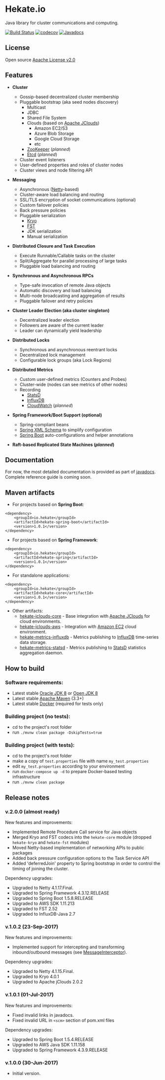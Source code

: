 # Hekate.io

Java library for cluster communications and computing.

[![Build Status](https://travis-ci.org/hekate-io/hekate.svg?branch=master)](https://travis-ci.org/hekate-io/hekate)
[![codecov](https://codecov.io/gh/hekate-io/hekate/branch/master/graph/badge.svg)](https://codecov.io/gh/hekate-io/hekate)
[![Javadocs](http://javadoc.io/badge/io.hekate/hekate-all.svg)](http://javadoc.io/doc/io.hekate/hekate-all)

## License
Open source [Apache License v2.0](http://www.apache.org/licenses/)  

## Features

- **Cluster**
    - Gossip-based decentralized cluster membership
    - Pluggable bootstrap (aka seed nodes discovery)
        - Multicast
        - JDBC
        - Shared File System
        - Clouds (based on [Apache JClouds](http://jclouds.apache.org))
            - Amazon EC2/S3
            - Azure Blob Storage
            - Google Cloud Storage
            - etc
        - [ZooKeeper](https://zookeeper.apache.org) (_planned_) 
        - [Etcd](https://github.com/coreos/etcd) (_planned_)
    - Cluster event listeners    
    - User-defined properties and roles of cluster nodes
    - Cluster views and node filtering API
    
- **Messaging**
    - Asynchronous ([Netty](http://netty.io)-based)
    - Cluster-aware load balancing and routing
    - SSL/TLS encryption of socket communications (optional)
    - Custom failover policies
    - Back pressure policies
    - Pluggable serialization
        - [Kryo](https://github.com/EsotericSoftware/kryo)
        - [FST](https://github.com/RuedigerMoeller/fast-serialization)
        - JDK serialization
        - Manual serialization
        
- **Distributed Closure and Task Execution**
    - Execute Runnable/Callable tasks on the cluster
    - Split/Aggregate for parallel processing of large tasks
    - Pluggable load balancing and routing
    
- **Synchronous and Asynchronous RPCs**
    - Type-safe invocation of remote Java objects
    - Automatic discovery and load balancing
    - Multi-node broadcasting and aggregation of results
    - Pluggable failover and retry policies
    
- **Cluster Leader Election (aka cluster singleton)**
    - Decentralized leader election
    - Followers are aware of the current leader
    - Leader can dynamically yield leadership

- **Distributed Locks**
    - Synchronous and asynchronous reentrant locks
    - Decentralized lock management
    - Configurable lock groups (aka Lock Regions)

- **Distributed Metrics**
    - Custom user-defined metrics (Counters and Probes)
    - Cluster-wide (nodes can see metrics of other nodes)
    - Recording
        - [StatsD](https://github.com/etsy/statsd)
        - [InfluxDB](https://www.influxdata.com/time-series-platform/influxdb/)
        - [CloudWatch](https://aws.amazon.com/cloudwatch/) (_planned_)
                
- **Spring Framework/Boot Support (optional)**
    - Spring-compliant beans
    - [Spring XML Schema](http://docs.spring.io/spring/docs/current/spring-framework-reference/html/xsd-configuration.html) 
      to simplify configuration
    - [Spring Boot](https://projects.spring.io/spring-boot) auto-configurations and helper annotations

- **Raft-based Replicated State Machines (_planned_)**


## Documentation

For now, the most detailed documentation is provided as part of [javadocs](http://javadoc.io/doc/io.hekate/hekate-all/). 
Complete reference guide is coming soon.

## Maven artifacts

 * For projects based on **Spring Boot**:
```
<dependency>
    <groupId>io.hekate</groupId>
    <artifactId>hekate-spring-boot</artifactId>
    <version>1.0.1</version>
</dependency>
```

 * For projects based on **Spring Framework**:
```
<dependency>
    <groupId>io.hekate</groupId>
    <artifactId>hekate-spring</artifactId>
    <version>1.0.1</version>
</dependency>
```

 * For standalone applications:
```
<dependency>
    <groupId>io.hekate</groupId>
    <artifactId>hekate-core</artifactId>
    <version>1.0.1</version>
</dependency>
```

 * Other artifacts:
    - [hekate-jclouds-core](hekate-jclouds-core/README.md) - Base integration with [Apache JClouds](http://jclouds.apache.org) for cloud 
      environments.
    - [hekate-jclouds-aws](hekate-jclouds-aws/README.md) - Integration with [Amazon EC2](https://aws.amazon.com) cloud environment.
    - [hekate-metrics-influxdb](hekate-metrics-influxdb/README.md) - Metrics publishing to [InfluxDB](https://www.influxdata.com) 
      time-series data storage.
    - [hekate-metrics-statsd](hekate-metrics-statsd/README.md) - Metrics publishing to [StatsD](https://github.com/etsy/statsd) statistics 
      aggregation daemon. 

## How to build

### Software requirements:

 - Latest stable [Oracle JDK 8](http://www.oracle.com/technetwork/java/) or [Open JDK 8](http://openjdk.java.net/)
 - Latest stable [Apache Maven](http://maven.apache.org/) (3.3+)
 - Latest stable [Docker](https://www.docker.com) (required for tests only)


### Building project (no tests):

 - cd to the project's root folder
 - run `./mvnw clean package -DskipTests=true`
 
### Building project (with tests):
 
  - cd to the project's root folder
  - make a copy of `test.properties` file with name `my_test.properties`
  - edit `my_test.properties` according to your environment
  - run `docker-compose up -d` to prepare Docker-based testing infrastructure
  - run `./mvnw clean package`
  
## Release notes

### v.2.0.0 (almost ready)

 New features and improvements:
 
 - Implemented Remote Procedure Call service for Java objects
 - Merged Kryo and FST codecs into the `hekate-core` module (dropped `hekate-kryo` and `hekate-fst` modules)
 - Moved Netty-based implementation of networking APIs to public packages
 - Added back pressure configuration options to the Task Service API
 - Added 'deferredJoin' property to Spring bootstrap in order to control the timing of joining the cluster.
 
 Dependency upgrades:
 
 - Upgraded to Netty 4.1.17.Final.
 - Upgraded to Spring Framework 4.3.12.RELEASE 
 - Upgraded to Spring Boot 1.5.8.RELEASE 
 - Upgraded to AWS SDK 1.11.213
 - Upgraded to FST 2.52 
 - Upgraded to InfluxDB-Java 2.7 

### v.1.0.2 (23-Sep-2017)

 New features and improvements:
 
 - Implemented support for intercepting and transforming inbound/outbound messages 
   (see [MessageInterceptor](https://static.javadoc.io/io.hekate/hekate-all/1.0.2/index.html?io/hekate/messaging/MessageInterceptor.html)).
   
 Dependency upgrades:
 
 - Upgraded to Netty 4.1.15.Final.
 - Upgraded to Kryo 4.0.1
 - Upgraded to Apache jClouds 2.0.2

### v.1.0.1 (01-Jul-2017)

 New features and improvements:

 - Fixed invalid links in javadocs.
 - Fixed invalid URL in `<scm>` section of pom.xml files  
 
 Dependency upgrades:
 
 - Upgraded to Spring Boot 1.5.4.RELEASE
 - Upgraded to AWS Java SDK 1.11.158
 - Upgraded to Spring Framework 4.3.9.RELEASE

### v.1.0.0 (30-Jun-2017)

 - Initial version.  
